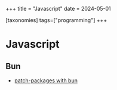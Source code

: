 +++
title = "Javascript"
date = 2024-05-01

[taxonomies]
tags=["programming"]
+++

# Javascript

## Bun

- [patch-packages with bun](https://github.com/oven-sh/bun/issues/2336#issuecomment-2028402422)

